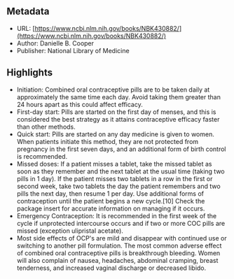 ## Metadata
* URL: [https://www.ncbi.nlm.nih.gov/books/NBK430882/](https://www.ncbi.nlm.nih.gov/books/NBK430882/)
* Author: Danielle B. Cooper
* Publisher: National Library of Medicine


## Highlights
* Initiation: Combined oral contraceptive pills are to be taken daily at approximately the same time each day. Avoid taking them greater than 24 hours apart as this could affect efficacy.
* First-day start: Pills are started on the first day of menses, and this is considered the best strategy as it attains contraceptive efficacy faster than other methods.
* Quick start: Pills are started on any day medicine is given to women. When patients initiate this method, they are not protected from pregnancy in the first seven days, and an additional form of birth control is recommended.
* Missed doses: If a patient misses a tablet, take the missed tablet as soon as they remember and the next tablet at the usual time (taking two pills in 1 day). If the patient misses two tablets in a row in the first or second week, take two tablets the day the patient remembers and two pills the next day, then resume 1 per day. Use additional forms of contraception until the patient begins a new cycle.[10] Check the package insert for accurate information on managing if it occurs.
* Emergency Contraception: It is recommended in the first week of the cycle if unprotected intercourse occurs and if two or more COC pills are missed (exception ulipristal acetate).
* Most side effects of OCP's are mild and disappear with continued use or switching to another pill formulation. The most common adverse effect of combined oral contraceptive pills is breakthrough bleeding. Women will also complain of nausea, headaches, abdominal cramping, breast tenderness, and increased vaginal discharge or decreased libido.
